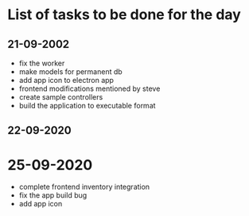 # List of tasks to be done for the day

## 21-09-2002

* fix the worker
* make models for permanent db
* add app icon to electron app
* frontend modifications mentioned by steve
* create sample controllers
* build the application to executable format

## 22-09-2020

# 25-09-2020

* complete frontend inventory integration
* fix the app build bug
* add app icon